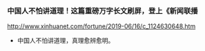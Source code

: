 ### 中国人不怕讲道理！这篇重磅万字长文刷屏，登上《新闻联播
http://www.xinhuanet.com/fortune/2019-06/16/c_1124630648.htm
- 中国人不怕讲道理，真理愈辨愈明。